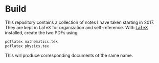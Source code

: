 # Build
This repository contains a collection of notes I have taken starting in 2017. They are kept in LaTeX for organization and self-reference. 
With [LaTeX](https://www.latex-project.org/get/) installed, create the two PDFs using

```bash
pdflatex mathematics.tex
pdflatex physics.tex
```

This will produce corresponding documents of the same name.


